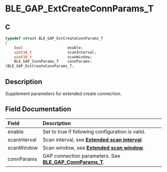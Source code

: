 # BLE_GAP_ExtCreateConnParams_T

## C

```c
typedef struct BLE_GAP_ExtCreateConnParams_T
{
    bool                    enable;
    uint16_t                scanInterval;
    uint16_t                scanWindow;
    BLE_GAP_ConnParams_T    connParams;
}BLE_GAP_ExtCreateConnParams_T;
```

## Description

Supplement parameters for extended create connection.


## Field Documentation

|Field|Description|
|:---|:---|
|enable|Set to true if following configuration is valid.|
|scanInterval|Scan interval, see **[Extended scan interval](GUID-02960201-36D8-4EDF-B29B-9C2AE1AAE636.md)**.|
|scanWindow|Scan window, see **[Extended scan window](GUID-9A760E1E-6773-414D-81F6-21AC574440D4.md)**.|
|connParams|GAP connection parameters. See **[BLE_GAP_ConnParams_T](GUID-E210D053-5A6C-4E6F-8FAF-807AA8E75B98.md)**.|
